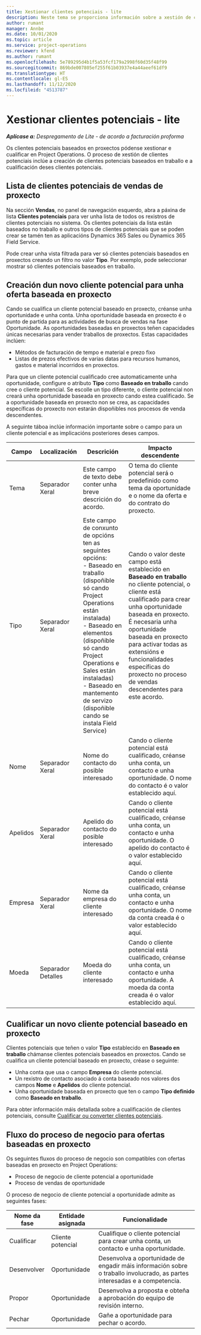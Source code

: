 ```yaml
---
title: Xestionar clientes potenciais - lite
description: Neste tema se proporciona información sobre a xestión de clientes potenciais baseados en proxectos (pro).
author: rumant
manager: Annbe
ms.date: 10/01/2020
ms.topic: article
ms.service: project-operations
ms.reviewer: kfend
ms.author: rumant
ms.openlocfilehash: 5e789295d4b1f5a53fcf179a2998f60d35f48f99
ms.sourcegitcommit: 869bde007805ef255f61b03937e4a44aeef61df9
ms.translationtype: HT
ms.contentlocale: gl-ES
ms.lasthandoff: 11/12/2020
ms.locfileid: "4513787"
---
```

# <a name="manage-leads---lite"></a>Xestionar clientes potenciais - lite

_**Aplícase a:** Despregamento de Lite - de acordo a facturación proforma_

Os clientes potenciais baseados en proxectos pódense xestionar e cualificar en Project Operations. O proceso de xestión de clientes potenciais inclúe a creación de clientes potenciais baseados en traballo e a cualificación deses clientes potenciais. 

## <a name="list-of-project-sales-leads"></a>Lista de clientes potenciais de vendas de proxecto

Na sección **Vendas**, no panel de navegación esquerdo, abra a páxina de lista **Clientes potenciais** para ver unha lista de todos os rexistros de clientes potenciais no sistema. Os clientes potenciais da lista están baseados no traballo e outros tipos de clientes potenciais que se poden crear se tamén ten as aplicacións Dynamics 365 Sales ou Dynamics 365 Field Service.

Pode crear unha vista filtrada para ver só clientes potenciais baseados en proxectos creando un filtro no valor **Tipo**. Por exemplo, pode seleccionar mostrar só clientes potenciais baseados en traballo.

## <a name="creating-a-new-lead-for-a-project-based-deal"></a>Creación dun novo cliente potencial para unha oferta baseada en proxecto

Cando se cualifica un cliente potencial baseado en proxecto, créanse unha oportunidade e unha conta. Unha oportunidade baseada en proxecto é o punto de partida para as actividades de busca de vendas na fase Oportunidade. As oportunidades baseadas en proxectos teñen capacidades únicas necesarias para vender traballos de proxectos. Estas capacidades inclúen:

- Métodos de facturación de tempo e material e prezo fixo
- Listas de prezos efectivos de varias datas para recursos humanos, gastos e material incorridos en proxectos.

Para que un cliente potencial cualificado cree automaticamente unha oportunidade, configure o atributo **Tipo** como **Baseado en traballo** cando cree o cliente potencial. Se escolle un tipo diferente, o cliente potencial non creará unha oportunidade baseada en proxecto cando estea cualificado. Se a oportunidade baseada en proxecto non se crea, as capacidades específicas do proxecto non estarán dispoñibles nos procesos de venda descendentes.

A seguinte táboa inclúe información importante sobre o campo para un cliente potencial e as implicacións posteriores deses campos.

| **Campo** | **Localización** | **Descrición** | **Impacto descendente** |
| --- | --- | --- | --- |
| Tema | Separador Xeral | Este campo de texto debe conter unha breve descrición do acordo. | O tema do cliente potencial será o predefinido como tema da oportunidade e o nome da oferta e do contrato do proxecto. |
| Tipo | Separador Xeral | Este campo de conxunto de opcións ten as seguintes opcións:</br>- Baseado en traballo (dispoñible só cando Project Operations están instalada)</br>- Baseado en elementos (dispoñible só cando Project Operations e Sales están instaladas)</br>- Baseado en mantemento de servizo (dispoñible cando se instala Field Service) | Cando o valor deste campo está establecido en **Baseado en traballo** no cliente potencial, o cliente está cualificado para crear unha oportunidade baseada en proxecto. É necesaria unha oportunidade baseada en proxecto para activar todas as extensións e funcionalidades específicas do proxecto no proceso de vendas descendentes para este acordo. |
| Nome | Separador Xeral | Nome do contacto do posible interesado | Cando o cliente potencial está cualificado, créanse unha conta, un contacto e unha oportunidade. O nome do contacto é o valor establecido aquí. |
| Apelidos | Separador Xeral | Apelido do contacto do posible interesado | Cando o cliente potencial está cualificado, créanse unha conta, un contacto e unha oportunidade. O apelido do contacto é o valor establecido aquí. |
| Empresa | Separador Xeral | Nome da empresa do cliente interesado | Cando o cliente potencial está cualificado, créanse unha conta, un contacto e unha oportunidade. O nome da conta creada é o valor establecido aquí. |
| Moeda | Separador Detalles | Moeda do cliente interesado | Cando o cliente potencial está cualificado, créanse unha conta, un contacto e unha oportunidade. A moeda da conta creada é o valor establecido aquí. |

## <a name="qualify-a-new-project-based-lead"></a>Cualificar un novo cliente potencial baseado en proxecto

Clientes potenciais que teñen o valor **Tipo** establecido en **Baseado en traballo** chámanse clientes potenciais baseados en proxectos. Cando se cualifica un cliente potencial baseado en proxecto, créase o seguinte:

- Unha conta que usa o campo **Empresa** do cliente potencial.
- Un rexistro de contacto asociado á conta baseado nos valores dos campos **Nome** e **Apelidos** do cliente potencial.
- Unha oportunidade baseada en proxecto que ten o campo **Tipo definido** como **Baseado en traballo**.

Para obter información máis detallada sobre a cualificación de clientes potenciais, consulte [Cualificar ou converter clientes potenciais](https://docs.microsoft.com/dynamics365/sales-enterprise/qualify-lead-convert-opportunity-sales).

## <a name="business-process-flow-for-project-based-deals"></a>Fluxo do proceso de negocio para ofertas baseadas en proxecto

Os seguintes fluxos do proceso de negocio son compatibles con ofertas baseadas en proxecto en Project Operations:

- Proceso de negocio de cliente potencial a oportunidade
- Proceso de vendas de oportunidade

O proceso de negocio de cliente potencial a oportunidade admite as seguintes fases:

| Nome da fase | Entidade asignada | Funcionalidade |
| --- | --- | --- |
| Cualificar | Cliente potencial | Cualifique o cliente potencial para crear unha conta, un contacto e unha oportunidade. |
| Desenvolver | Oportunidade | Desenvolva a oportunidade de engadir máis información sobre o traballo involucrado, as partes interesadas e a competencia. |
| Propor | Oportunidade | Desenvolva a proposta e obteña a aprobación do equipo de revisión interno. |
| Pechar | Oportunidade | Gañe a oportunidade para pechar o acordo. |
